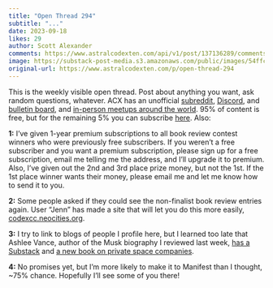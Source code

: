 ```yaml
---
title: "Open Thread 294"
subtitle: "..."
date: 2023-09-18
likes: 29
author: Scott Alexander
comments: https://www.astralcodexten.com/api/v1/post/137136289/comments?&all_comments=true
image: https://substack-post-media.s3.amazonaws.com/public/images/54ffcefd-e329-4e96-addd-5afde0082cdc_251x255.png
original-url: https://www.astralcodexten.com/p/open-thread-294
---
```

This is the weekly visible open thread. Post about anything you want, ask random questions, whatever. ACX has an unofficial [subreddit](https://www.reddit.com/r/slatestarcodex/), [Discord](https://discord.gg/RTKtdut), and [bulletin board](https://www.datasecretslox.com/index.php), and [in-person meetups around the world](https://www.lesswrong.com/community?filters%5B0%5D=SSC). 95% of content is free, but for the remaining 5% you can subscribe [here](https://astralcodexten.substack.com/subscribe?). Also:

**1:** I’ve given 1-year premium subscriptions to all book review contest winners who were previously free subscribers. If you weren’t a free subscriber and you want a premium subscription, please sign up for a free subscription, email me telling me the address, and I’ll upgrade it to premium. Also, I’ve given out the 2nd and 3rd place prize money, but not the 1st. If the 1st place winner wants their money, please email me and let me know how to send it to you.

**2:** Some people asked if they could see the non-finalist book review entries again. User “Jenn” has made a site that will let you do this more easily, [codexcc.neocities.org](https://codexcc.neocities.org).

**3:** I try to link to blogs of people I profile here, but I learned too late that Ashlee Vance, author of the Musk biography I reviewed last week, [has a Substack](https://ashleevance.substack.com/?utm_source=substack&utm_medium=web&utm_content=comment_metadata) and [a new book on private space companies](https://www.amazon.com/When-Heavens-Went-Sale-Geniuses/dp/0062998870/ref=sr_1_3?crid=2S54E56DM5IF8&keywords=ashlee+vance&qid=1695006255&sprefix=ashlee+vanc%2Caps%2C151&sr=8-3).

**4:** No promises yet, but I’m more likely to make it to Manifest than I thought, ~75% chance. Hopefully I’ll see some of you there!
